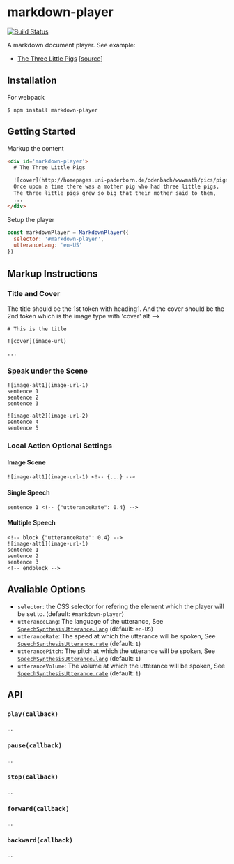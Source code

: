 # markdown-player

[![Build Status](https://travis-ci.org/wonderchang/markdown-player.svg?branch=master)](https://travis-ci.org/wonderchang/markdown-player)

A markdown document player. See example:

* [The Three Little Pigs](https://wonderchang.github.io/markdown-player/the-three-little-pigs.html) [[source](https://github.com/wonderchang/markdown-player/blob/master/dist/the-three-little-pigs.html)]

## Installation

For webpack

	$ npm install markdown-player


## Getting Started

Markup the content

```html
<div id='markdown-player'>
  # The Three Little Pigs

  ![cover](http://homepages.uni-paderborn.de/odenbach/wwwmath/pics/pigs/pig2.jpg)
  Once upon a time there was a mother pig who had three little pigs.
  The three little pigs grew so big that their mother said to them,
  ...
</div>
```

Setup the player

```js
const markdownPlayer = MarkdownPlayer({
  selector: '#markdown-player',
  utteranceLang: 'en-US'
})
```

## Markup Instructions

### Title and Cover

The title should be the 1st token with heading1. And the cover should be the 2nd token which is the image type with 'cover' alt -->

```
# This is the title

![cover](image-url)

...
```

### Speak under the Scene

```
![image-alt1](image-url-1)    
sentence 1
sentence 2
sentence 3

![image-alt2](image-url-2)
sentence 4
sentence 5
```

### Local Action Optional Settings

#### Image Scene

```
![image-alt1](image-url-1) <!-- {...} -->
```

#### Single Speech

```
sentence 1 <!-- {"utteranceRate": 0.4} -->
```

#### Multiple Speech
```
<!-- block {"utteranceRate": 0.4} -->
![image-alt1](image-url-1)
sentence 1
sentence 2
sentence 3
<!-- endblock -->
```

## Avaliable Options

* `selector`: the CSS selector for refering the element which the player will be set to. (default: `#markdown-player`)
* `utteranceLang`: The language of the utterance, See [`SpeechSynthesisUtterance.lang`](https://developer.mozilla.org/en-US/docs/Web/API/SpeechSynthesisUtterance/lang) (default: `en-US`)
* `utteranceRate`: The speed at which the utterance will be spoken, See [`SpeechSynthesisUtterance.rate`](https://developer.mozilla.org/en-US/docs/Web/API/SpeechSynthesisUtterance/rate) (default: `1`)
* `utterancePitch`: The pitch at which the utterance will be spoken, See [`SpeechSynthesisUtterance.lang`](https://developer.mozilla.org/en-US/docs/Web/API/SpeechSynthesisUtterance/pitch) (default: `1`)
* `utteranceVolume`: The volume at which the utterance will be spoken, See [`SpeechSynthesisUtterance.rate`](https://developer.mozilla.org/en-US/docs/Web/API/SpeechSynthesisUtterance/volume) (default: `1`)

## API

### `play(callback)`

...

### `pause(callback)`

...

### `stop(callback)`

...

### `forward(callback)`

...

### `backward(callback)`

...
